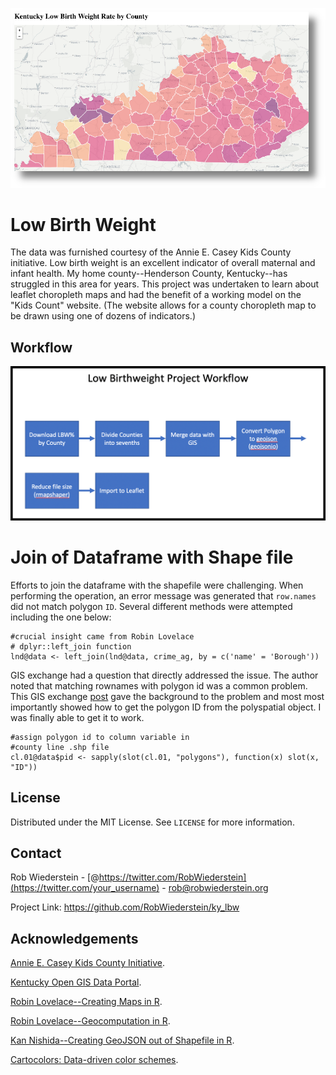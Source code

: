 ![Kentucky LBW Choropleth Map](img/ky_choropleth.png)

# Low Birth Weight

The data was furnished courtesy of the Annie E. Casey Kids County initiative. Low birth weight is an excellent indicator of overall maternal and infant health. My home county--Henderson County, Kentucky--has struggled in this area for years. This project was undertaken to learn about leaflet choropleth maps and had the benefit of a working model on the "Kids Count" website. (The website allows for a county choropleth map to be drawn using one of dozens of indicators.)

## Workflow

![Project Workflow](img/workflow.png)

# Join of Dataframe with Shape file

Efforts to join the dataframe with the shapefile were challenging. When performing the operation, an error message was generated that `row.names` did not match polygon `ID`. Several different methods were attempted including the one below:

```
#crucial insight came from Robin Lovelace
# dplyr::left_join function
lnd@data <- left_join(lnd@data, crime_ag, by = c('name' = 'Borough'))
```

GIS exchange had a question that directly addressed the issue. The author noted that matching rownames with polygon id was a common problem. This GIS exchange [post](https://gis.stackexchange.com/questions/141469/how-to-convert-a-spatialpolygon-to-a-spatialpolygonsdataframe-and-add-a-column-t) gave the background to the problem and most most importantly showed how to get the polygon ID from the polyspatial object. I was finally able to get it to work.

```
#assign polygon id to column variable in
#county line .shp file
cl.01@data$pid <- sapply(slot(cl.01, "polygons"), function(x) slot(x, "ID"))
```

## License

Distributed under the MIT License. See `LICENSE` for more information.

## Contact

Rob Wiederstein - [@https://twitter.com/RobWiederstein](https://twitter.com/your_username) - rob@robwiederstein.org

Project Link: <https://github.com/RobWiederstein/ky_lbw>

## Acknowledgements

[Annie E. Casey Kids County Initiative](https://www.google.com/url?sa=t&rct=j&q=&esrc=s&source=web&cd=1&cad=rja&uact=8&ved=2ahUKEwi_zc-A9vboAhXUWc0KHYgsD2UQFjAAegQIBRAB&url=https%3A%2F%2Fdatacenter.kidscount.org%2F&usg=AOvVaw3eaRtqU8RiRm96ymZbFmdH).

[Kentucky Open GIS Data Portal](http://kygovmaps-kygeonet.opendata.arcgis.com).

[Robin Lovelace--Creating Maps in R](https://github.com/Robinlovelace/Creating-maps-in-R).

[Robin Lovelace--Geocomputation in R](https://github.com/Robinlovelace/geocompr).

[Kan Nishida--Creating GeoJSON out of Shapefile in R](https://blog.exploratory.io/creating-geojson-out-of-shapefile-in-r-40bc0005857d).

[Cartocolors: Data-driven color schemes](https://carto.com/carto-colors/).
